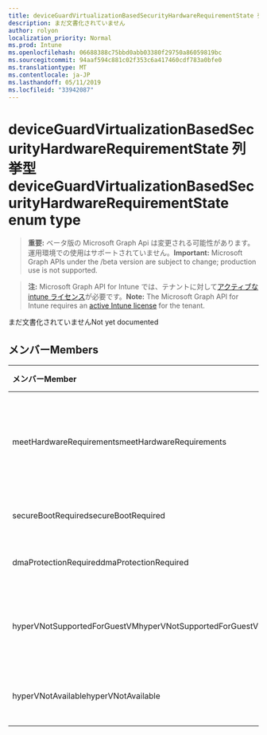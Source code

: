 ```yaml
---
title: deviceGuardVirtualizationBasedSecurityHardwareRequirementState 列挙型
description: まだ文書化されていません
author: rolyon
localization_priority: Normal
ms.prod: Intune
ms.openlocfilehash: 06688388c75bbd0abb03380f29750a86059819bc
ms.sourcegitcommit: 94aaf594c881c02f353c6a417460cdf783a0bfe0
ms.translationtype: MT
ms.contentlocale: ja-JP
ms.lasthandoff: 05/11/2019
ms.locfileid: "33942087"
---
```

# <a name="deviceguardvirtualizationbasedsecurityhardwarerequirementstate-enum-type"></a><span data-ttu-id="4c8a3-103">deviceGuardVirtualizationBasedSecurityHardwareRequirementState 列挙型</span><span class="sxs-lookup"><span data-stu-id="4c8a3-103">deviceGuardVirtualizationBasedSecurityHardwareRequirementState enum type</span></span>

> <span data-ttu-id="4c8a3-104">**重要:** ベータ版の Microsoft Graph Api は変更される可能性があります。運用環境での使用はサポートされていません。</span><span class="sxs-lookup"><span data-stu-id="4c8a3-104">**Important:** Microsoft Graph APIs under the /beta version are subject to change; production use is not supported.</span></span>

> <span data-ttu-id="4c8a3-105">**注:** Microsoft Graph API for Intune では、テナントに対して[アクティブな intune ライセンス](https://go.microsoft.com/fwlink/?linkid=839381)が必要です。</span><span class="sxs-lookup"><span data-stu-id="4c8a3-105">**Note:** The Microsoft Graph API for Intune requires an [active Intune license](https://go.microsoft.com/fwlink/?linkid=839381) for the tenant.</span></span>

<span data-ttu-id="4c8a3-106">まだ文書化されていません</span><span class="sxs-lookup"><span data-stu-id="4c8a3-106">Not yet documented</span></span>

## <a name="members"></a><span data-ttu-id="4c8a3-107">メンバー</span><span class="sxs-lookup"><span data-stu-id="4c8a3-107">Members</span></span>
|<span data-ttu-id="4c8a3-108">メンバー</span><span class="sxs-lookup"><span data-stu-id="4c8a3-108">Member</span></span>|<span data-ttu-id="4c8a3-109">値</span><span class="sxs-lookup"><span data-stu-id="4c8a3-109">Value</span></span>|<span data-ttu-id="4c8a3-110">説明</span><span class="sxs-lookup"><span data-stu-id="4c8a3-110">Description</span></span>|
|:---|:---|:---|
|<span data-ttu-id="4c8a3-111">meetHardwareRequirements</span><span class="sxs-lookup"><span data-stu-id="4c8a3-111">meetHardwareRequirements</span></span>|<span data-ttu-id="4c8a3-112">.0</span><span class="sxs-lookup"><span data-stu-id="4c8a3-112">0</span></span>|<span data-ttu-id="4c8a3-113">システムがハードウェア構成要件を満たしている</span><span class="sxs-lookup"><span data-stu-id="4c8a3-113">System meets hardware configuration requirements</span></span>|
|<span data-ttu-id="4c8a3-114">secureBootRequired</span><span class="sxs-lookup"><span data-stu-id="4c8a3-114">secureBootRequired</span></span>|<span data-ttu-id="4c8a3-115">1-d</span><span class="sxs-lookup"><span data-stu-id="4c8a3-115">1</span></span>|<span data-ttu-id="4c8a3-116">セキュアブートが必要</span><span class="sxs-lookup"><span data-stu-id="4c8a3-116">Secure boot required</span></span>|
|<span data-ttu-id="4c8a3-117">dmaProtectionRequired</span><span class="sxs-lookup"><span data-stu-id="4c8a3-117">dmaProtectionRequired</span></span>|<span data-ttu-id="4c8a3-118">pbm-2</span><span class="sxs-lookup"><span data-stu-id="4c8a3-118">2</span></span>|<span data-ttu-id="4c8a3-119">DMA 保護が必要</span><span class="sxs-lookup"><span data-stu-id="4c8a3-119">DMA protection required</span></span>|
|<span data-ttu-id="4c8a3-120">hyperVNotSupportedForGuestVM</span><span class="sxs-lookup"><span data-stu-id="4c8a3-120">hyperVNotSupportedForGuestVM</span></span>|<span data-ttu-id="4c8a3-121">2/4</span><span class="sxs-lookup"><span data-stu-id="4c8a3-121">4</span></span>|<span data-ttu-id="4c8a3-122">HyperV はゲスト VM でサポートされていません</span><span class="sxs-lookup"><span data-stu-id="4c8a3-122">HyperV not supported for Guest VM</span></span>|
|<span data-ttu-id="4c8a3-123">hyperVNotAvailable</span><span class="sxs-lookup"><span data-stu-id="4c8a3-123">hyperVNotAvailable</span></span>|<span data-ttu-id="4c8a3-124">8 </span><span class="sxs-lookup"><span data-stu-id="4c8a3-124">8</span></span>|<span data-ttu-id="4c8a3-125">HyperV 機能は使用できません</span><span class="sxs-lookup"><span data-stu-id="4c8a3-125">HyperV feature is not available</span></span>|




